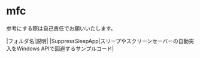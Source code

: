 # mfc
参考にする際は自己責任でお願いいたします。

|フォルダ名|説明|
|SuppressSleepApp|スリープやスクリーンセーバーの自動突入をWindows APIで回避するサンプルコード|
